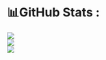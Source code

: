 <!-- ### Hi there 👋 -->
<!--
**MicroProgramer/MicroProgramer** is a ✨ _special_ ✨ repository because its `README.md` (this file) appears on your GitHub profile.
Here are some ideas to get you started:
- 🔭 I’m currently working on ...
- 🌱 I’m currently learning ...
- 👯 I’m looking to collaborate on ...
- 🤔 I’m looking for help with ...
- 💬 Ask me about ...
- 📫 How to reach me: ...
- 😄 Pronouns: ...
- ⚡ Fun fact: ...
-->
# 📊GitHub Stats :
![](https://github-readme-stats.vercel.app/api?username=MicroProgramersTeam&theme=flag-india&hide_border=true&include_all_commits=false&count_private=false)<br/>
![](https://github-readme-streak-stats.herokuapp.com/?user=MicroProgramersTeam&theme=flag-india&hide_border=true)<br/>
![](https://github-readme-stats.vercel.app/api/top-langs/?username=MicroProgramersTeam&theme=flag-india&hide_border=true&include_all_commits=false&count_private=false&layout=compact)

